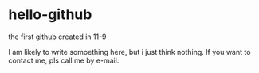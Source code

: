 # hello-github
the first github created in 11-9

I am likely to write somoething here, but i just think nothing.
If you want to contact me, pls call me by e-mail.
